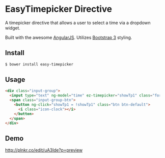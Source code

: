 EasyTimepicker Directive
========================

A timepicker directive that allows a user to select a time via a dropdown widget.

Built with the awesome [AngularJS](http://angularjs.org/).
Utilizes [Bootstrap 3](http://http://getbootstrap.com') styling.

## Install

```bash
$ bower install easy-timepicker
```

## Usage 

```html
<div class="input-group">
  <input type="text" ng-model="time" ez-timepicker="showTp1" class="form-control">
  <span class="input-group-btn">
    <button ng-click="showTp1 = !showTp1" class="btn btn-default">
      <i class="icon-clock"></i>
    </button>
  </span>
</div>
```

## Demo

http://plnkr.co/edit/uA3Ide?p=preview

